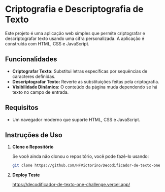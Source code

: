 # Criptografia e Descriptografia de Texto

Este projeto é uma aplicação web simples que permite criptografar e descriptografar texto usando uma cifra personalizada. A aplicação é construída com HTML, CSS e JavaScript.

## Funcionalidades

- **Criptografar Texto:** Substitui letras específicas por sequências de caracteres definidas.
- **Descriptografar Texto:** Reverte as substituições feitas pela criptografia.
- **Visibilidade Dinâmica:** O conteúdo da página muda dependendo se há texto no campo de entrada.

## Requisitos

- Um navegador moderno que suporte HTML, CSS e JavaScript.

## Instruções de Uso

1. **Clone o Repositório**

   Se você ainda não clonou o repositório, você pode fazê-lo usando:

   ```bash
   git clone https://github.com/HFVictorino/Decodificador-de-texto-one-challenge.git

2. **Deploy Teste**

   https://decodificador-de-texto-one-challenge.vercel.app/
